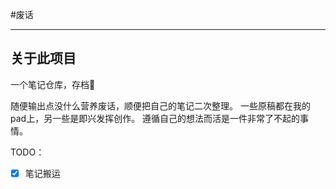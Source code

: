#废话

---



## 关于此项目

一个笔记仓库，存档💾

随便输出点没什么营养废话，顺便把自己的笔记二次整理。
一些原稿都在我的pad上，另一些是即兴发挥创作。
遵循自己的想法而活是一件非常了不起的事情。


TODO：
- [x] 笔记搬运
